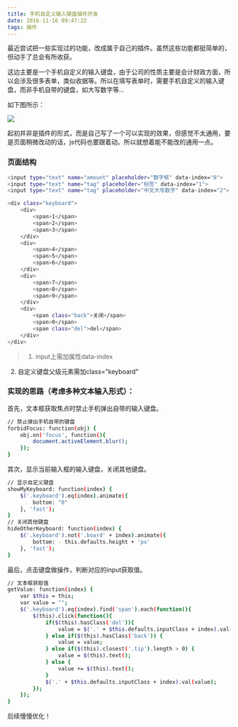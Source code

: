 ```yaml
---
title: 手机自定义输入键盘插件开发
date: 2016-11-16 09:47:22
tags: 插件
---
```

最近尝试把一些实现过的功能，改成属于自己的插件。虽然这些功能都挺简单的，但动手了总会有所收获。

这边主要是一个手机自定义的输入键盘，由于公司的性质主要是会计财政方面，所以会涉及很多表单，类似收据等。所以在填写表单时，需要手机自定义的输入键盘，而非手机自带的键盘，如大写数字等...

如下图所示：

<img src="/image/input.png">

起初并非是插件的形式，而是自己写了一个可以实现的效果，但感觉不太通用，要是页面稍微改动的话，js代码也要跟着动。所以就想着能不能改的通用一点。

### 页面结构

``` bash
<input type="text" name="amount" placeholder="数字框" data-index="0">
<input type="text" name="tag" placeholder="标签" data-index="1">
<input type="text" name="tag" placeholder="中文大写数字" data-index="2">
```

``` bash
<div class="keyboard">
	<div>
		<span>1</span>
		<span>2</span>
		<span>3</span>
	</div>
	<div>
		<span>4</span>
		<span>5</span>
		<span>6</span>
	</div>
	<div>
		<span>7</span>
		<span>8</span>
		<span>9</span>
	</div>
	<div>
		<span class="back">关闭</span>
		<span>0</span>
		<span class="del">del</span>
	</div>
</div>
```
> 1. input上需加属性data-index
2. 自定义键盘父级元素需加class="keyboard"

### 实现的思路（考虑多种文本输入形式）：

首先，文本框获取焦点时禁止手机弹出自带的输入键盘。

``` bash
// 禁止弹出手机自带的键盘
forbidFocus: function(obj) {
	obj.on('focus', function(){
		document.activeElement.blur();
	});
}
```

其次，显示当前输入框的输入键盘，关闭其他键盘。

``` bash
// 显示自定义键盘
showMyKeyboard: function(index) {
	$('.keyboard').eq(index).animate({
		bottom: "0"
	}, 'fast');
}
// 关闭其他键盘
hideOtherKeyboard: function(index) {
	$('.keyboard').not('.board' + index).animate({
		bottom: - this.defaults.height + 'px'
	}, 'fast');
}
```

最后，点击键盘做操作，判断对应的input获取值。

``` bash
// 文本框获取值
getValue: function(index) {	
	var $this = this;
	var value = "";
	$('.keyboard').eq(index).find('span').each(function(){
		$(this).click(function(){
			if($(this).hasClass('del')){
				value = $('.' + $this.defaults.inputClass + index).val().substring(0, $('.' + $this.defaults.inputClass + index).val().length - 1);
			} else if($(this).hasClass('back')) {
				value = value;
			} else if($(this).closest('.tip').length > 0) {
				value = $(this).text();
			} else {
				value += $(this).text();
			}
			$('.' + $this.defaults.inputClass + index).val(value);	
		});
	});
}
```

后续慢慢优化！

